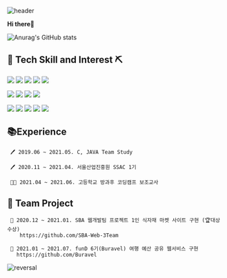 ![header](https://capsule-render.vercel.app/api?type=wave&color=DCEDC8)

**Hi there**👋
 
![Anurag's GitHub stats](https://github-readme-stats.vercel.app/api?username=jungdahae1225&show_icons=true&theme=aura_dark)


🔨 Tech Skill and Interest ⛏
-----------
<img src="https://img.shields.io/badge/JAVA-orange?style=flat-square&logo=Java&logoColor=FFFFFF"/> <img src="https://img.shields.io/badge/C-gray?style=flat-square&logo=C&logoColor=FFFFFF"/> <img src="https://img.shields.io/badge/Python-navy?style=flat-square&logo=Python&logoColor=FFFFFF"/> <img src="https://img.shields.io/badge/H2-blue?style=flat-square"/> <img src="https://img.shields.io/badge/Linux-yellow?style=flat-square&logo=Linux&logoColor=FFFFFF"/> 

<img src="https://img.shields.io/badge/Spring-green?style=flat-square&logo=Spring&logoColor=FFFFFF"/>  <img src="https://img.shields.io/badge/Javascript-orange?style=flat-square&logo=Javascript&logoColor=FFFFFF"/> <img src="https://img.shields.io/badge/JPA-teal?style=flat-square"/>  <img src="https://img.shields.io/badge/Query Dsl-blue?style=flat-square"/>  

<img src="https://img.shields.io/badge/React-skyblue?style=flat-square&logo=React&logoColor=FFFFFF"/>  <img src="https://img.shields.io/badge/HTML5-green?style=flat-square&logo=HTML5&logoColor=FFFFFF"/>  <img src="https://img.shields.io/badge/CSS3-teal?style=flat-square&logo=CSS3&logoColor=FFFFFF"/>  <img src="https://img.shields.io/badge/Sass-pink?style=flat-square&logo=Sass&logoColor=FFFFFF"/>  <img src="https://img.shields.io/badge/Bootstrap-purple?style=flat-square&logo=Bootstrap&logoColor=FFFFFF"/>



📚Experience
-----------
     🖊 2019.06 ~ 2021.05. C, JAVA Team Study
  
     🖊 2020.11 ~ 2021.04. 서울산업진흥원 SSAC 1기

     👩‍🏫 2021.04 ~ 2021.06. 고등학교 방과후 코딩캠프 보조교사 


👯 Team Project
-----------
     📍 2020.12 ~ 2021.01. SBA 웹개발팀 프로젝트 1인 식자재 마켓 사이트 구현 (🏆대상 수상)
        https://github.com/SBA-Web-3Team
        
     📍 2021.01 ~ 2021.07. funD 6기(Buravel) 여행 예산 공유 웹서비스 구현
       https://github.com/Buravel


![reversal](https://capsule-render.vercel.app/api?type=soft&reversal=false&color=DCEDC8)
